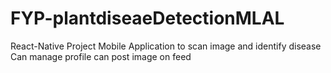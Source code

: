 # FYP-plantdiseaeDetectionMLAL
React-Native Project 
Mobile Application to scan image and identify disease
Can manage profile
can post image on feed

